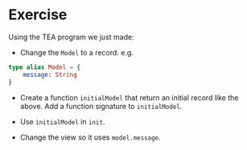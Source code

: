 # Exercise

Using the TEA program we just made:

- Change the `Model` to a record. e.g.

```elm
type alias Model = {
	message: String
}
```

- Create a function `initialModel` that return an initial record like the above. Add a function signature to `initialModel`.

- Use `initialModel` in `init`.

- Change the view so it uses `model.message`.